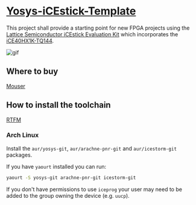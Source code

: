 # [Yosys-iCEstick-Template](https://github.com/cyber-murmel/Yosys-iCEstick-Template)

This project shall provide a starting point for new FPGA projects using the
[Lattice Semiconductor iCEstick Evaluation Kit](http://www.latticesemi.com/icestick)
which incorporates the [iCE40HX1K-TQ144](http://www.mouser.com/ds/2/225/iCE40FamilyHandbook-311139.pdf).

![gif](https://raw.githubusercontent.com/wiki/cyber-murmel/Yosys-iCEstick-Template/example.gif)

## Where to buy
[Mouser](https://eu.mouser.com/ProductDetail/?qs=hJ2CX3hEdVEyBLaHAEXelA%3d%3d)

## How to install the toolchain

[RTFM](http://www.clifford.at/icestorm/)

### Arch Linux

Install the `aur/yosys-git`, `aur/arachne-pnr-git` and `aur/icestorm-git` packages.

If you have `yaourt` installed you can run:
```bash
yaourt -S yosys-git arachne-pnr-git icestorm-git
```

If you don't have permissions to use `iceprog` your user may need to be added to the
group owning the device (e.g. `uucp`).